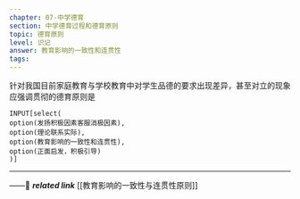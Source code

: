 ```yaml
---
chapter: 07-中学德育
section: 中学德育过程和德育原则
topic: 德育原则
level: 识记
answer: 教育影响的一致性和连贯性
tags:
---
```


针对我国目前家庭教育与学校教育中对学生品德的要求出现差异，甚至对立的现象应强调贯彻的德育原则是

```meta-bind
INPUT[select(
option(发扬积极因素客服消极因素),
option(理论联系实际),
option(教育影响的一致性和连贯性),
option(正面启发，积极引导)
)]
```

---
——🔗 ***related link***  [[教育影响的一致性与连贯性原则]]